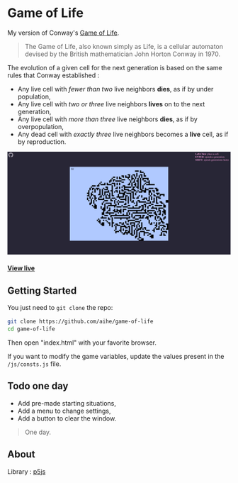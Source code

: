 # Game of Life

My version of Conway's [Game of Life](https://en.wikipedia.org/wiki/Conway%27s_Game_of_Life).

> The Game of Life, also known simply as Life, is a cellular automaton devised by the British mathematician John Horton Conway in 1970.

The evolution of a given cell for the next generation is based on the same rules that Conway established :
* Any live cell with *fewer than two* live neighbors **dies**, as if by under population,
* Any live cell with *two or three* live neighbors **lives** on to the next generation,
* Any live cell with *more than three* live neighbors **dies**, as if by overpopulation,
* Any dead cell with *exactly three* live neighbors becomes a **live** cell, as if by reproduction. 

![](img/game-of-life-screen.png)
#### [View live](https://aihe.github.io/game-of-life/)

## Getting Started

You just need to `git clone` the repo:

```bash
git clone https://github.com/aihe/game-of-life
cd game-of-life
```

Then open "index.html" with your favorite browser.

If you want to modify the game variables, update the values present in the `/js/consts.js` file.
	
## Todo one day

* Add pre-made starting situations,
* Add a menu to change settings,
* Add a button to clear the window.

> One day.

## About

Library : [p5js](https://p5js.org/) 
